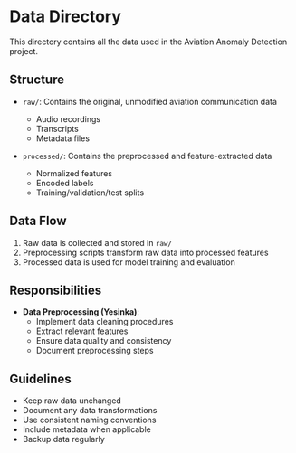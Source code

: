 # Data Directory

This directory contains all the data used in the Aviation Anomaly Detection project.

## Structure

- `raw/`: Contains the original, unmodified aviation communication data
  - Audio recordings
  - Transcripts
  - Metadata files
  
- `processed/`: Contains the preprocessed and feature-extracted data
  - Normalized features
  - Encoded labels
  - Training/validation/test splits

## Data Flow

1. Raw data is collected and stored in `raw/`
2. Preprocessing scripts transform raw data into processed features
3. Processed data is used for model training and evaluation

## Responsibilities

- **Data Preprocessing (Yesinka)**:
  - Implement data cleaning procedures
  - Extract relevant features
  - Ensure data quality and consistency
  - Document preprocessing steps

## Guidelines

- Keep raw data unchanged
- Document any data transformations
- Use consistent naming conventions
- Include metadata when applicable
- Backup data regularly
